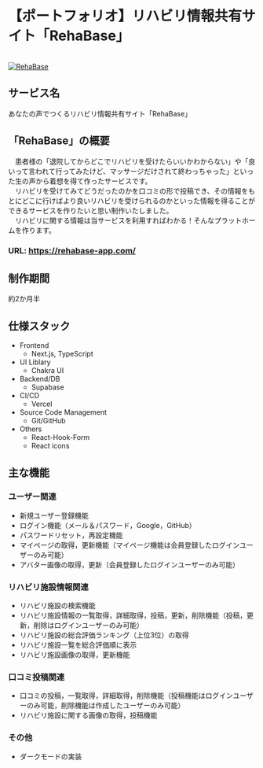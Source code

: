 # 【ポートフォリオ】リハビリ情報共有サイト「RehaBase」
<br>
<a href="https://rehabase-app.com/">
<img src="https://user-images.githubusercontent.com/88890984/203794990-86d374d2-aaea-4012-853a-5b603fd80290.png" alt="RehaBase" title="RehaBase">
</a>
<br>

## サービス名
あなたの声でつくるリハビリ情報共有サイト「RehaBase」

## 「RehaBase」の概要
　患者様の「退院してからどこでリハビリを受けたらいいかわからない」や「良いって言われて行ってみたけど、マッサージだけされて終わっちゃった」といった生の声から着想を得て作ったサービスです。<br>
　リハビリを受けてみてどうだったのかを口コミの形で投稿でき、その情報をもとにどこに行けばより良いリハビリを受けられるのかといった情報を得ることができるサービスを作りたいと思い制作いたしました。<br>
 　リハビリに関する情報は当サービスを利用すればわかる！そんなプラットホームを作ります。

### URL: https://rehabase-app.com/

## 制作期間
約2か月半

## 仕様スタック
- Frontend  
  - Next.js, TypeScript
- UI Liblary
  - Chakra UI
- Backend/DB
  - Supabase
- CI/CD
  - Vercel
- Source Code Management
  - Git/GitHub
- Others
  - React-Hook-Form
  - React icons

## 主な機能
### ユーザー関連
- 新規ユーザー登録機能
- ログイン機能（メール＆パスワード，Google，GitHub）
- パスワードリセット，再設定機能
- マイページの取得，更新機能（マイページ機能は会員登録したログインユーザーのみ可能）
- アバター画像の取得，更新（会員登録したログインユーザーのみ可能）
### リハビリ施設情報関連
- リハビリ施設の検索機能
- リハビリ施設情報の一覧取得，詳細取得，投稿，更新，削除機能（投稿，更新，削除はログインユーザーのみ可能）
- リハビリ施設の総合評価ランキング（上位3位）の取得
- リハビリ施設一覧を総合評価順に表示
- リハビリ施設画像の取得，更新機能
### 口コミ投稿関連
- 口コミの投稿，一覧取得，詳細取得，削除機能（投稿機能はログインユーザーのみ可能，削除機能は作成したユーザーのみ可能）
- リハビリ施設に関する画像の取得，投稿機能
### その他
- ダークモードの実装
